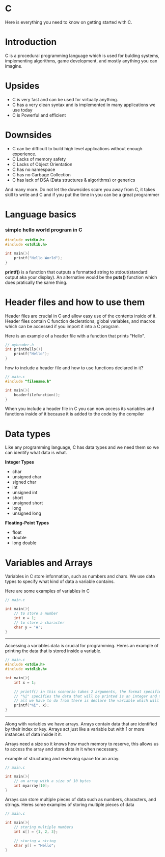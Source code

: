 # C

Here is everything you need to know on getting started with C.

# Introduction

C is a procedural programming language which is used for bulding systems, implementing algorithms, game development, and mostly anything you can imagine.

# Upsides

- C is very fast and can be used for virtually anything. 
- C has a very clean syntax and is implemented in many applications we use today
- C is Powerful and efficient



# Downsides

- C can be difficult to build high level applications without enough experience.
- C Lacks of memory safety 
- C Lacks of Object Orientation
- C has no namespace
- C has no Garbage Collection
- C has lack of DSA (Data structures & algorithms) or generics

And many more. Do not let the downsides scare you away from C, it takes skill to write and C and if you put the time in you can be a great programmer

# Language basics

### simple hello world program in C
```c
#include <stdio.h>
#include <stdlib.h>

int main(){
    printf("Hello World");
}
```
**printf()** is a function that outputs a formatted string to stdout(standard output aka your display). An alternative would be the **puts()** function which does pratically the same thing.

# Header files and how to use them

Header files are crucial in C and allow easy use of the contents inside of it. 
Header files contain C function declerations, global variables, and macros which can be accessed if you import it into a C program.


Here is an example of a header file with a function that prints "Hello".
```c
// myheader.h
int printhello(){
    printf("Hello");
}
```

how to include a header file and how to use functions declared in it?
```c
// main.c
#include "filename.h"

int main(){
    headerfilefunction();
}
```

When you include a header file in C you can now access its variables and functions inside of it because it is added to the code by the compiler

# Data types

Like any programming language, C has data types and we need them so we can identify what data is what.

**Integer Types**
- char
- unsigned char
- signed char
- int
- unsigned int
- short
- unsigned short
- long 
- unsigned long

**Floating-Point Types**
- float
- double
- long double

# Variables and Arrays

Variables in C store information, such as numbers and chars. We use data types to specify what kind of data a variable contains.

Here are some examples of variables in C
```c
// main.c

int main(){
    // to store a number
    int x = 1;
    // to store a character
    char y = 'A';
}
```
-----

Accessing a variables data is crucial for programming.
Heres an example of printing the data that is stored inside a variable.
```c
// main.c
#include <stdio.h>
#include <stdlib.h>

int main(){
    int x = 1;
    
    // printf() in this scenario takes 2 arguments, the format specifier (the "%i"), and the data that is going to be printed. 
    // "%i" specifies the data that will be printed is an integer and to treat it like an integer.
    // all we have to do from there is declare the variable which will return the data it is set to.
    printf("%i", x);
}
```

-----

Along with variables we have arrays. Arrays contain data that are identified by their index or key.
Arrays act just like a variable but with 1 or more instances of data inside it it.


Arrays need a size so it knows how much memory to reserve, this allows us to access the array and store data in it when necessary.

example of structuring and reserving space for an array.
```c
// main.c

int main(){
    // an array with a size of 10 bytes
    int myarray[10];
}
```

Arrays can store multiple pieces of data such as numbers, characters, and strings.
Heres some examples of storing multiple pieces of data
```c
// main.c

int main(){
    // storing multiple numbers
    int x[] = {1, 2, 3};
    
    // storing a string
    char y[] = "Hello";
}
```
